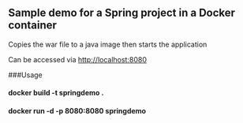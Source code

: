 ## Sample demo for a Spring project in a Docker container
Copies the war file to a java image then starts the application

Can be accessed via [http://localhost:8080](http://localhost:8080)

###Usage
#### docker build -t springdemo .
#### docker run -d -p 8080:8080 springdemo